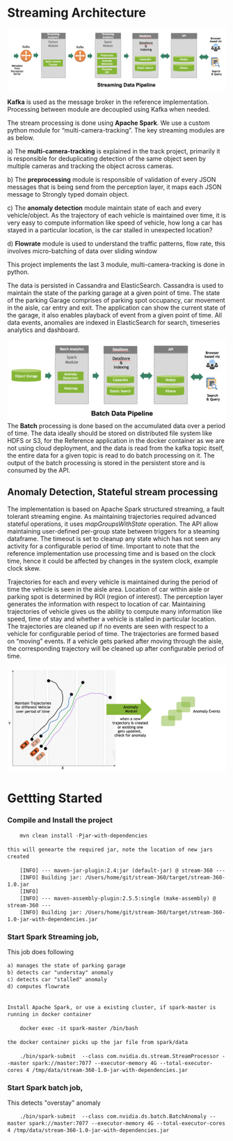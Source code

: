 
# Streaming Architecture

![Streaming Architecture](readme-images/pipeline.png?raw=true "Streaming")   

**Kafka** is used as the message broker in the reference implementation. Processing between module are decoupled using Kafka when needed.
 
The stream processing is done using **Apache Spark**. We use a custom python module for “multi-camera-tracking”. The key streaming modules are as below.
    
a) The **multi-camera-tracking** is explained in the track project, primarily it is responsible for deduplicating detection of the same object seen by multiple cameras and tracking the object across cameras.

b) The **preprocessing** module is responsible of validation of every JSON messages that is being send from the perception layer, it maps each JSON message to Strongly typed domain object.

c) The **anomaly detection** module maintain state of each and every vehicle/object. As the trajectory of each vehicle is maintained over time, it is very easy to compute information like speed of vehicle, how long a car has stayed in a particular location, is the car stalled in unexpected location?

d) **Flowrate** module is used to understand the traffic patterns, flow rate, this involves micro-batching of data over sliding window
 
This project implements the last 3 module, multi-camera-tracking is done in python.
    
The data is persisted in Cassandra and ElasticSearch. Cassandra is used to maintain the state of the parking garage at a given point of time. The state of the parking Garage comprises of parking spot occupancy, car movement in the aisle, car entry and exit. The application can show the current state of the garage, it also enables playback of event from a given point of time. All data events, anomalies are indexed in ElasticSearch for search, timeseries analytics and dashboard.
 
![Batch Architecture](readme-images/batch.png?raw=true "Batch")   
The **Batch** processing is done based on the accumulated data over a period of time. The data ideally should be stored on distributed file system like HDFS or S3, for the Reference application in the docker container as we are not using cloud deployment, and the data is read from the kafka topic itself, the entire data for a given topic is read to do batch processing on it. The output of the batch processing is stored in the persistent store and is consumed by the API.

## Anomaly Detection, Stateful stream processing
 
The implementation is based on Apache Spark structured streaming, a fault tolerant streaming engine. As maintaining trajectories required advanced stateful operations, it uses *mapGroupsWithState* operation. The API allow maintaining user-defined per-group state between triggers for a steaming dataframe. The timeout is set to cleanup any state which has not seen any activity for a configurable period of time. Important to note that the reference implementation use processing time and is based on the clock time, hence it could be affected by changes in the system clock, example clock skew.
 
 
Trajectories for each and every vehicle is maintained during the period of time the vehicle is seen in the aisle area. Location of car within aisle or parking spot is determined by ROI (region of interest). The perception layer generates the information with respect to location of car. Maintaining trajectories of vehicle gives us the ability to compute many information like speed, time of stay and whether a vehicle is stalled in particular location. The trajectories are cleaned up if no events are seen with respect to a vehicle for configurable period of time. The trajectories are formed based on “moving” events. If a vehicle gets parked after moving through the aisle, the corresponding trajectory will be cleaned up after configurable period of time.
 
![Anomaly Detection](readme-images/anomaly.png?raw=true "Anomaly")   
 
# Gettting Started

### Compile and Install the project

        mvn clean install -Pjar-with-dependencies

    this will genearte the required jar, note the location of new jars created

        [INFO] --- maven-jar-plugin:2.4:jar (default-jar) @ stream-360 ---
        [INFO] Building jar: /Users/home/git/stream-360/target/stream-360-1.0.jar
        [INFO] 
        [INFO] --- maven-assembly-plugin:2.5.5:single (make-assembly) @ stream-360 ---
        [INFO] Building jar: /Users/home/git/stream-360/target/stream-360-1.0-jar-with-dependencies.jar


### Start Spark Streaming job, 
This job does following
    
    a) manages the state of parking garage  
    b) detects car "understay" anomaly  
    c) detects car "stalled" anomaly    
    d) computes flowrate


    Install Apache Spark, or use a existing cluster, if spark-master is running in docker container  

        docker exec -it spark-master /bin/bash

    the docker container picks up the jar file from spark/data

        ./bin/spark-submit  --class com.nvidia.ds.stream.StreamProcessor --master spark://master:7077 --executor-memory 4G --total-executor-cores 4 /tmp/data/stream-360-1.0-jar-with-dependencies.jar


    
    
### Start Spark batch job, 
This detects "overstay" anomaly

        
        ./bin/spark-submit  --class com.nvidia.ds.batch.BatchAnomaly --master spark://master:7077 --executor-memory 4G --total-executor-cores 4 /tmp/data/stream-360-1.0-jar-with-dependencies.jar